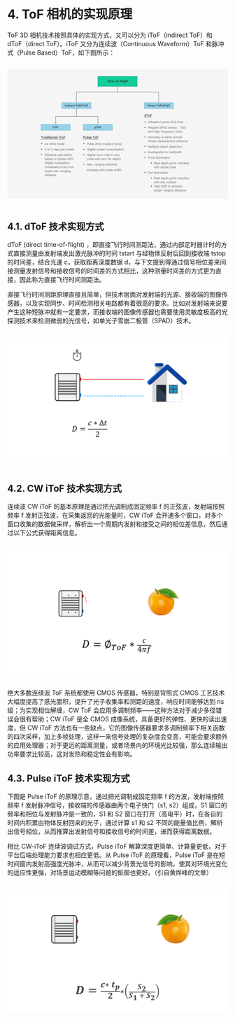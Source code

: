 # 4. ToF 相机的实现原理

ToF 3D 相机技术按照具体的实现方式，又可以分为 iToF（indirect ToF）和 dToF（direct ToF）。iToF 又分为连续波（Continuous Waveform）ToF 和脉冲式（Pulse Based）ToF，如下图所示：

<div class="center">

![ToF相机分类](ToFPrinciple-asserts/01.jpg)

</div>

## 4.1. dToF 技术实现方式

dToF (direct time-of-flight) ，即直接飞行时间测距法，通过内部定时器计时的方式直接测量由发射端发出激光脉冲的时间 tstart 与经物体反射后回到接收端 tstop 的时间差，结合光速 c，获取距离深度数据 d，与下文提到得通过信号相位差来间接测量发射信号和接收信号的时间差的方式相比，这种测量时间差的方式更为直接，因此称为直接飞行时间测距法。

直接飞行时间测距原理直接且简单，但技术层面对发射端的光源、接收端的图像传感器，以及实现同步、时间检测相关电路都有着很高的要求。比如对发射端来说要产生这种短脉冲就有一定要求，而接收端的图像传感器也需要使用灵敏度极高的光探测技术来检测微弱的光信号，如单光子雪崩二极管（SPAD）技术。

<div class="center">

![dToF与房子](ToFPrinciple-asserts/02.gif)

</div>

## 4.2. CW iToF 技术实现方式

连续波 CW iToF 的基本原理是通过把光调制成固定频率 f 的正弦波，发射端按照频率 f 发射正弦波，在采集返回的光能量时，CW iToF 会开通多个窗口，对多个窗口收集的数据做采样，解析出一个周期内发射和接受之间的相位差信息，然后通过以下公式获得距离信息。

<div class="center">

![CW iToF与橘子](ToFPrinciple-asserts/03.gif)

</div>

绝大多数连续波 ToF 系统都使用 CMOS 传感器，特别是背照式 CMOS 工艺技术大幅度提高了感光面积，提升了光子收集率和测距的速度，响应时间能够达到 ns 级；为实现相位解缠，CW ToF 会应用多调制频率——这种方法对于减少多径错误会很有帮助；CW iToF 是全 CMOS 成像系统，具备更好的弹性、更快的读出速度，但 CW iToF 方法也有一些缺点，它的图像传感器要求多调制频率下相关函数的四次采样，加上多帧处理，这样一来信号处理的复杂度会变高，可能会要求额外的应用处理器；对于更远的距离测量，或者场景内的环境光比较强，那么连续输出功率要求比较高，这对发热和稳定性会有影响。

## 4.3. Pulse iToF 技术实现方式

下图是 Pulse iToF 的原理示意，通过把光调制成固定频率 f 的方波，发射端按照频率 f 发射脉冲信号，接收端的传感器由两个电子快门（s1, s2）组成，S1 窗口的频率和相位与发射脉冲是一致的，S1 和 S2 窗口在打开（高电平）时，在各自的时间内积累由物体反射回来的光子，通过计算 s1 和 s2 不同的能量值比例，解析出信号相位，从而推算出发射信号和接收信号的时间差，进而获得距离数据。

相比 CW-iToF 连续波调试方式，Pulse iToF 解算深度更简单、计算量更低，对于平台后端处理能力要求也相应更低。从 Pulse iToF 的原理看，Pulse iToF 是在短时间窗内发射高强度光脉冲，从而可以减少背景光信号的影响，使其对环境光变化的适应性更强，对场景运动模糊等问题的抵御也更好。（引自黄烨峰的文章）

<div class="center">

![pToF与橘子](ToFPrinciple-asserts/04.gif)

</div>

<style>
.center
{
  width: auto;
  display: table;
  margin-left: auto;
  margin-right: auto;
}
</style>
